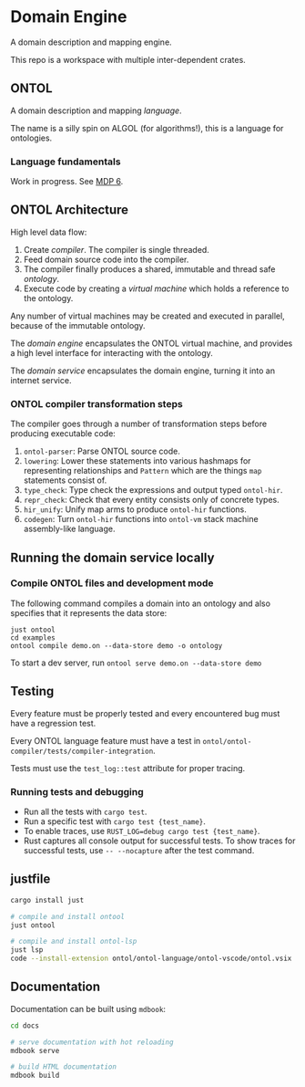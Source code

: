 # Domain Engine

A domain description and mapping engine.

This repo is a workspace with multiple inter-dependent crates.

## ONTOL

A domain description and mapping _language_.

The name is a silly spin on ALGOL (for algorithms!), this is a language for
ontologies.

### Language fundamentals

Work in progress. See
[MDP 6](https://gitlab.com/protojour/x-design-proposals/-/issues/8).

## ONTOL Architecture

High level data flow:

1. Create _compiler_. The compiler is single threaded.
2. Feed domain source code into the compiler.
3. The compiler finally produces a shared, immutable and thread safe
   _ontology_.
4. Execute code by creating a _virtual machine_ which holds a reference to the
   ontology.

Any number of virtual machines may be created and executed in parallel, because
of the immutable ontology.

The _domain engine_ encapsulates the ONTOL virtual machine, and provides
a high level interface for interacting with the ontology.

The _domain service_ encapsulates the domain engine, turning it into an internet service.

### ONTOL compiler transformation steps

The compiler goes through a number of transformation steps before producing
executable code:

1. `ontol-parser`: Parse ONTOL source code.
2. `lowering`: Lower these statements into various hashmaps for representing
   relationships and `Pattern` which are the things `map` statements consist of.
3. `type_check`: Type check the expressions and output typed `ontol-hir`.
4. `repr_check`: Check that every entity consists only of concrete types.
5. `hir_unify`: Unify map arms to produce `ontol-hir` functions.
6. `codegen`: Turn `ontol-hir` functions into `ontol-vm` stack machine
   assembly-like language.

## Running the domain service locally

### Compile ONTOL files and development mode

The following command compiles a domain into an ontology and also
specifies that it represents the data store:

```
just ontool
cd examples
ontool compile demo.on --data-store demo -o ontology
```

To start a dev server, run `ontool serve demo.on --data-store demo`

## Testing

Every feature must be properly tested and every encountered bug must have a
regression test.

Every ONTOL language feature must have a test in
`ontol/ontol-compiler/tests/compiler-integration`.

Tests must use the `test_log::test` attribute for proper tracing.

### Running tests and debugging

- Run all the tests with `cargo test`.
- Run a specific test with `cargo test {test_name}`.
- To enable traces, use `RUST_LOG=debug cargo test {test_name}`.
- Rust captures all console output for successful tests. To show traces for
  successful tests, use `-- --nocapture` after the test command.

## justfile

```bash
cargo install just

# compile and install ontool
just ontool

# compile and install ontol-lsp
just lsp
code --install-extension ontol/ontol-language/ontol-vscode/ontol.vsix
```

## Documentation

Documentation can be built using `mdbook`:

```bash
cd docs

# serve documentation with hot reloading
mdbook serve

# build HTML documentation
mdbook build
```
